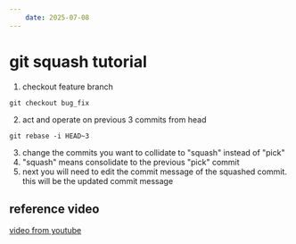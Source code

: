 ```yaml
---
    date: 2025-07-08
---
```


# git squash tutorial

1. checkout feature branch
```
git checkout bug_fix
```


2. act and operate on previous 3 commits from head
```
git rebase -i HEAD~3
```


3. change the commits you want to collidate to "squash" instead of "pick"
4. "squash" means consolidate to the previous "pick" commit
5. next you will need to edit the commit message of the squashed commit. this will be the updated commit message

## reference video

[video from youtube](https://www.youtube.com/watch?v=V5KrD7CmO4o)